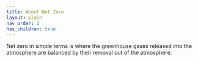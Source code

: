 ```yaml
---
title: About Net Zero
layout: plain
nav_order: 2
has_children: true
---
```


Net zero in simple terms is where the greenhouse gases released into the atmosphere are balanced by their removal out of the atmosphere.
